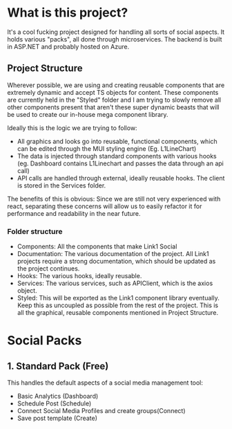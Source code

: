 # What is this project?

It's a cool fucking project designed for handling all sorts of social aspects. It holds various "packs", all done through microservices. The backend is built in ASP.NET and probably hosted on Azure.

## Project Structure

Wherever possible, we are using and creating reusable components that are extremely dynamic and accept TS objects for content.
These components are currently held in the "Styled" folder and I am trying to slowly remove all other components present that aren't these super dynamic beasts that will be used to create our in-house mega component library.

Ideally this is the logic we are trying to follow:

- All graphics and looks go into reusable, functional components, which can be edited through the MUI styling engine (Eg. L1LineChart)
- The data is injected through standard components with various hooks (eg. Dashboard contains L1Linechart and passes the data through an api call)
- API calls are handled through external, ideally reusable hooks. The client is stored in the Services folder.

The benefits of this is obvious: Since we are still not very experienced with react, separating these concerns will allow us to easily refactor it for performance and readability in the near future.

### Folder structure

- Components: All the components that make Link1 Social
- Documentation: The various documentation of the project. All Link1 projects require a strong documentation, which should be updated as the project continues.
- Hooks: The various hooks, ideally reusable.
- Services: The various services, such as APIClient, which is the axios object.
- Styled: This will be exported as the Link1 component library eventually. Keep this as uncoupled as possible from the rest of the project. This is all the graphical, reusable components mentioned in Project Structure.


# Social Packs

## 1. Standard Pack (Free)

This handles the default aspects of a social media management tool:
- Basic Analytics (Dashboard)
- Schedule Post (Schedule)
- Connect Social Media Profiles and create groups(Connect)
- Save post template (Create)

